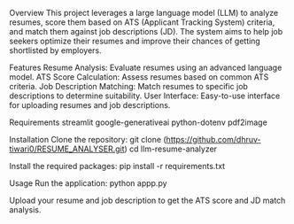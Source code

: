 Overview This project leverages a large language model (LLM) to analyze resumes, score them based on ATS (Applicant Tracking System) criteria, and match them against job descriptions (JD). The system aims to help job seekers optimize their resumes and improve their chances of getting shortlisted by employers.

Features Resume Analysis: Evaluate resumes using an advanced language model. ATS Score Calculation: Assess resumes based on common ATS criteria. Job Description Matching: Match resumes to specific job descriptions to determine suitability. User Interface: Easy-to-use interface for uploading resumes and job descriptions.

Requirements streamlit google-generativeai python-dotenv pdf2image

Installation Clone the repository: git clone (https://github.com/dhruv-tiwari0/RESUME_ANALYSER.git) cd llm-resume-analyzer

Install the required packages: pip install -r requirements.txt

Usage Run the application: python appp.py

Upload your resume and job description to get the ATS score and JD match analysis.
